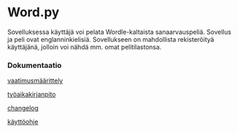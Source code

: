 # Word.py
Sovelluksessa käyttäjä voi pelata Wordle-kaltaista sanaarvauspeliä. Sovellus ja peli ovat englanninkielisiä.
Sovellukseen on mahdollista rekisteröityä käyttäjänä, jolloin voi nähdä mm. omat pelitilastonsa.



### Dokumentaatio
[vaatimusmäärittely](https://github.com/mirellel/ot-harjoitysty-/blob/main/dokumentaatio/vaatimusmaarittely.md)

[työaikakirjanpito](https://github.com/mirellel/ot-harjoitysty-/blob/main/dokumentaatio/tyoaikakirjanpito.md)

[changelog](https://github.com/mirellel/ot-harjoitysty-/blob/main/dokumentaatio/chanelog)

[käyttöohje](https://github.com/mirellel/ot-harjoitysty-/blob/main/dokumentaatio/k%C3%A4ytt%C3%B6ohje.md)

